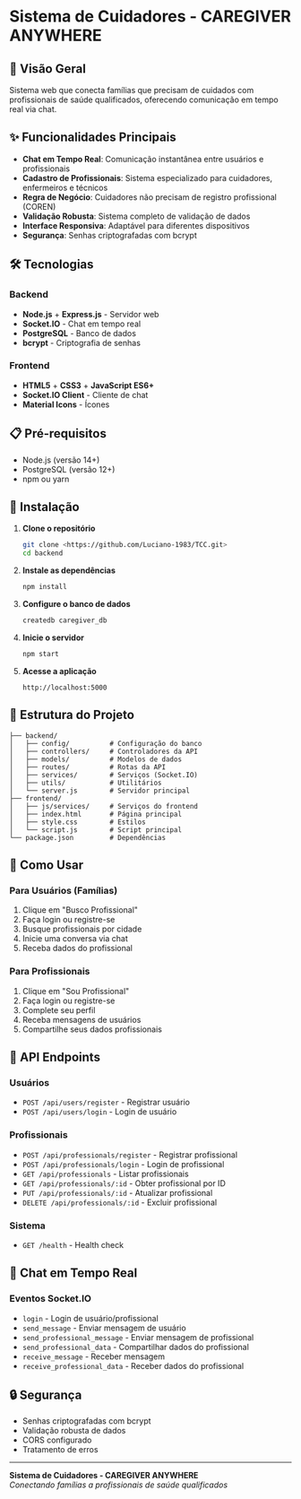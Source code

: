 # Sistema de Cuidadores - CAREGIVER ANYWHERE

## 🚀 Visão Geral

Sistema web que conecta famílias que precisam de cuidados com profissionais de saúde qualificados, oferecendo comunicação em tempo real via chat.

## ✨ Funcionalidades Principais

- **Chat em Tempo Real**: Comunicação instantânea entre usuários e profissionais
- **Cadastro de Profissionais**: Sistema especializado para cuidadores, enfermeiros e técnicos
- **Regra de Negócio**: Cuidadores não precisam de registro profissional (COREN)
- **Validação Robusta**: Sistema completo de validação de dados
- **Interface Responsiva**: Adaptável para diferentes dispositivos
- **Segurança**: Senhas criptografadas com bcrypt

## 🛠️ Tecnologias

### Backend
- **Node.js** + **Express.js** - Servidor web
- **Socket.IO** - Chat em tempo real
- **PostgreSQL** - Banco de dados
- **bcrypt** - Criptografia de senhas

### Frontend
- **HTML5** + **CSS3** + **JavaScript ES6+**
- **Socket.IO Client** - Cliente de chat
- **Material Icons** - Ícones

## 📋 Pré-requisitos

- Node.js (versão 14+)
- PostgreSQL (versão 12+)
- npm ou yarn

## 🔧 Instalação

1. **Clone o repositório**
   ```bash
   git clone <https://github.com/Luciano-1983/TCC.git>
   cd backend
   ```

2. **Instale as dependências**
   ```bash
   npm install
   ```

3. **Configure o banco de dados**
   ```bash
   createdb caregiver_db
   ```

4. **Inicie o servidor**
   ```bash
   npm start
   ```

5. **Acesse a aplicação**
   ```
   http://localhost:5000
   ```

## 📁 Estrutura do Projeto

```
├── backend/
│   ├── config/          # Configuração do banco
│   ├── controllers/     # Controladores da API
│   ├── models/          # Modelos de dados
│   ├── routes/          # Rotas da API
│   ├── services/        # Serviços (Socket.IO)
│   ├── utils/           # Utilitários
│   └── server.js        # Servidor principal
├── frontend/
│   ├── js/services/     # Serviços do frontend
│   ├── index.html       # Página principal
│   ├── style.css        # Estilos
│   └── script.js        # Script principal
└── package.json         # Dependências
```

## 🚀 Como Usar

### Para Usuários (Famílias)
1. Clique em "Busco Profissional"
2. Faça login ou registre-se
3. Busque profissionais por cidade
4. Inicie uma conversa via chat
5. Receba dados do profissional

### Para Profissionais
1. Clique em "Sou Profissional"
2. Faça login ou registre-se
3. Complete seu perfil
4. Receba mensagens de usuários
5. Compartilhe seus dados profissionais

## 🔗 API Endpoints

### Usuários
- `POST /api/users/register` - Registrar usuário
- `POST /api/users/login` - Login de usuário

### Profissionais
- `POST /api/professionals/register` - Registrar profissional
- `POST /api/professionals/login` - Login de profissional
- `GET /api/professionals` - Listar profissionais
- `GET /api/professionals/:id` - Obter profissional por ID
- `PUT /api/professionals/:id` - Atualizar profissional
- `DELETE /api/professionals/:id` - Excluir profissional

### Sistema
- `GET /health` - Health check

## 💬 Chat em Tempo Real

### Eventos Socket.IO
- `login` - Login de usuário/profissional
- `send_message` - Enviar mensagem de usuário
- `send_professional_message` - Enviar mensagem de profissional
- `send_professional_data` - Compartilhar dados do profissional
- `receive_message` - Receber mensagem
- `receive_professional_data` - Receber dados do profissional

## 🔒 Segurança

- Senhas criptografadas com bcrypt
- Validação robusta de dados
- CORS configurado
- Tratamento de erros

---

**Sistema de Cuidadores - CAREGIVER ANYWHERE**  
*Conectando famílias a profissionais de saúde qualificados*
